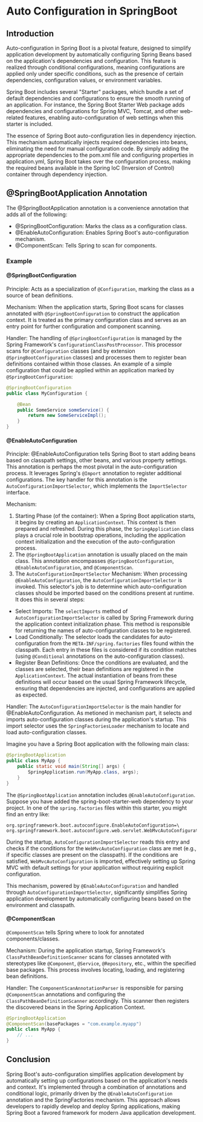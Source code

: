 # Auto Configuration in SpringBoot
## Introduction
Auto-configuration in Spring Boot is a pivotal feature, designed to simplify application development by automatically configuring Spring Beans based on the application's dependencies and configuration. This feature is realized through conditional configurations, meaning configurations are applied only under specific conditions, such as the presence of certain dependencies, configuration values, or environment variables.

Spring Boot includes several "Starter" packages, which bundle a set of default dependencies and configurations to ensure the smooth running of an application. For instance, the Spring Boot Starter Web package adds dependencies and configurations for Spring MVC, Tomcat, and other web-related features, enabling auto-configuration of web settings when this starter is included.

The essence of Spring Boot auto-configuration lies in dependency injection. This mechanism automatically injects required dependencies into beans, eliminating the need for manual configuration code. By simply adding the appropriate dependencies to the pom.xml file and configuring properties in application.yml, Spring Boot takes over the configuration process, making the required beans available in the Spring IoC (Inversion of Control) container through dependency injection.
## @SpringBootApplication Annotation
The @SpringBootApplication annotation is a convenience annotation that adds all of the following:
- @SpringBootConfiguration: Marks the class as a configuration class.
- @EnableAutoConfiguration: Enables Spring Boot's auto-configuration mechanism.
- @ComponentScan: Tells Spring to scan for components.
### Example
#### @SpringBootConfiguration
Principle: Acts as a specialization of `@Configuration`, marking the class as a source of bean definitions.

Mechanism: When the application starts, Spring Boot scans for classes annotated with `@SpringBootConfiguration` to construct the application context. It is treated as the primary configuration class and serves as an entry point for further configuration and component scanning.

Handler: The handling of `@SpringBootConfiguration` is managed by the Spring Framework's `ConfigurationClassPostProcessor`. This processor scans for `@Configuration` classes (and by extension `@SpringBootConfiguration` classes) and processes them to register bean definitions contained within those classes.
An example of a simple configuration that could be applied within an application marked by `@SpringBootConfiguration`:
```Java
@SpringBootConfiguration
public class MyConfiguration {

    @Bean
    public SomeService someService() {
        return new SomeServiceImpl();
    }
}
```
#### @EnableAutoConfiguration
Principle: @EnableAutoConfiguration tells Spring Boot to start adding beans based on classpath settings, other beans, and various property settings. This annotation is perhaps the most pivotal in the auto-configuration process. It leverages Spring's `@Import` annotation to register additional configurations. The key handler for this annotation is the `AutoConfigurationImportSelector`, which implements the `ImportSelector` interface.

Mechanism: 
1. Starting Phase (of the container): When a Spring Boot application starts, it begins by creating an `ApplicationContext`. This context is then prepared and refreshed. During this phase, the `SpringApplication` class plays a crucial role in bootstrap operations, including the application context initialization and the execution of the auto-configuration process.
2. The `@SpringBootApplication` annotation is usually placed on the main class. This annotation encompasses `@SpringBootConfiguration`, `@EnableAutoConfiguration`, and `@ComponentScan`.
3. The `AutoConfigurationImportSelector` Mechanism: When processing `@EnableAutoConfiguration`, the `AutoConfigurationImportSelector` is invoked. This selector's job is to determine which auto-configuration classes should be imported based on the conditions present at runtime. It does this in several steps:
- Select Imports: The `selectImports` method of `AutoConfigurationImportSelector` is called by Spring Framework during the application context initialization phase. This method is responsible for returning the names of auto-configuration classes to be registered.
- Load Conditionally: The selector loads the candidates for auto-configuration from the `META-INF/spring.factories` files found within the classpath. Each entry in these files is considered if its condition matches (using `@Conditional` annotations on the auto-configuration classes).
- Register Bean Definitions: Once the conditions are evaluated, and the classes are selected, their bean definitions are registered in the  `ApplicationContext`. The actual instantiation of beans from these definitions will occur based on the usual Spring Framework lifecycle, ensuring that dependencies are injected, and configurations are applied as expected.

Handler: The `AutoConfigurationImportSelector` is the main handler for @EnableAutoConfiguration. As metioned in mechanism part, it selects and imports auto-configuration classes during the application's startup. This import selector uses the `SpringFactoriesLoader` mechanism to locate and load auto-configuration classes.

Imagine you have a Spring Boot application with the following main class:
```Java
@SpringBootApplication
public class MyApp {
    public static void main(String[] args) {
        SpringApplication.run(MyApp.class, args);
    }
}
```
The `@SpringBootApplication` annotation includes `@EnableAutoConfiguration`. Suppose you have added the spring-boot-starter-web dependency to your project. In one of the `spring.factories` files within this starter, you might find an entry like:
```properties
org.springframework.boot.autoconfigure.EnableAutoConfiguration=\
org.springframework.boot.autoconfigure.web.servlet.WebMvcAutoConfiguration
```

During the startup, `AutoConfigurationImportSelector` reads this entry and checks if the conditions for the `WebMvcAutoConfiguration` class are met (e.g., if specific classes are present on the classpath). If the conditions are satisfied, `WebMvcAutoConfiguration` is imported, effectively setting up Spring MVC with default settings for your application without requiring explicit configuration.

This mechanism, powered by `@EnableAutoConfiguration` and handled through `AutoConfigurationImportSelector`, significantly simplifies Spring application development by automatically configuring beans based on the environment and classpath.

#### @ComponentScan
`@ComponentScan` tells Spring where to look for annotated components/classes.

Mechanism: During the application startup, Spring Framework's  `ClassPathBeanDefinitionScanner` scans for classes annotated with stereotypes like `@Component`, `@Service`, `@Repository`, etc., within the specified base packages. This process involves locating, loading, and registering bean definitions.

Handler: The `ComponentScanAnnotationParser` is responsible for parsing `@ComponentScan` annotations and configuring the `ClassPathBeanDefinitionScanner` accordingly. This scanner then registers the discovered beans in the Spring Application Context.

```Java
@SpringBootApplication
@ComponentScan(basePackages = "com.example.myapp")
public class MyApp {
    // ...
}
```
## Conclusion
Spring Boot's auto-configuration simplifies application development by automatically setting up configurations based on the application's needs and context. It's implemented through a combination of annotations and conditional logic, primarily driven by the `@EnableAutoConfiguration` annotation and the SpringFactories mechanism. This approach allows developers to rapidly develop and deploy Spring applications, making Spring Boot a favored framework for modern Java application development.
